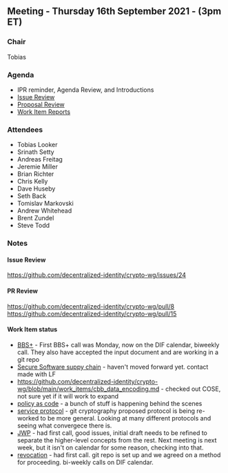 ## Meeting - Thursday 16th September 2021 - (3pm ET)

### Chair
Tobias

### Agenda
- IPR reminder, Agenda Review, and Introductions 
- [Issue Review](https://github.com/decentralized-identity/crypto-wg/issues)
- [Proposal Review](https://github.com/decentralized-identity/crypto-wg/pulls)
- [Work Item Reports](https://github.com/decentralized-identity/crypto-wg/tree/main/work_items)

### Attendees

- Tobias Looker
- Srinath Setty
- Andreas Freitag
- Jeremie Miller
- Brian Richter
- Chris Kelly
- Dave Huseby
- Seth Back
- Tomislav Markovski
- Andrew Whitehead
- Brent Zundel
- Steve Todd


### Notes
#### Issue Review
https://github.com/decentralized-identity/crypto-wg/issues/24

#### PR Review
https://github.com/decentralized-identity/crypto-wg/pull/8
https://github.com/decentralized-identity/crypto-wg/pull/15

#### Work Item status
- [BBS+](https://github.com/decentralized-identity/crypto-wg/blob/main/work_items/bbs_signatures.md) - First BBS+ call was Monday, now on the DIF calendar, biweekly call. They also have accepted the input document and are working in a git repo
- [Secure Software suppy chain](https://github.com/decentralized-identity/crypto-wg/blob/main/work_items/bof_secure_software_supply_chain.md) - haven't moved forward yet. contact made with LF
- https://github.com/decentralized-identity/crypto-wg/blob/main/work_items/cbb_data_encoding.md - checked out COSE, not sure yet if it will work to expand
- [policy as code](https://github.com/decentralized-identity/crypto-wg/blob/main/work_items/cbb_data_encoding.md) - a bunch of stuff is happening behind the scenes
- [service protocol](https://github.com/decentralized-identity/crypto-wg/blob/main/work_items/cbb_service_protocol.md) - git cryptography proposed protocol is being re-worked to be more general. Looking at many different protocols and seeing what convergece there is.
- [JWP](https://github.com/decentralized-identity/crypto-wg/blob/main/work_items/json_web_proof.md) - had first call, good issues, initial draft needs to be refined to separate the higher-level concepts from the rest. Next meeting is next week, but it isn't on calendar for some reason, checking into that.
- [revocation](https://github.com/decentralized-identity/crypto-wg/blob/main/work_items/revocation_methods_for_verifiable_credentials_.md) - had first call. git repo is set up and we agreed on a method for proceeding. bi-weekly calls on DIF calendar.
